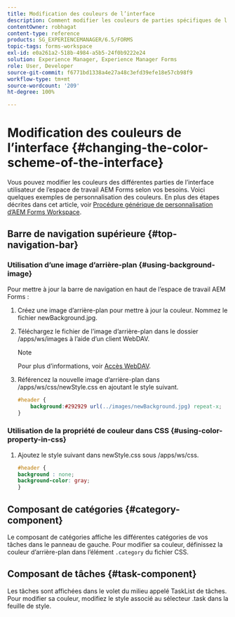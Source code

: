 ```yaml
---
title: Modification des couleurs de l’interface
description: Comment modifier les couleurs de parties spécifiques de l’interface utilisateur de l’espace de travail AEM Forms.
contentOwner: robhagat
content-type: reference
products: SG_EXPERIENCEMANAGER/6.5/FORMS
topic-tags: forms-workspace
exl-id: e0a261a2-518b-4984-a5b5-24f0b9222e24
solution: Experience Manager, Experience Manager Forms
role: User, Developer
source-git-commit: f6771bd1338a4e27a48c3efd39efe18e57cb98f9
workflow-type: tm+mt
source-wordcount: '209'
ht-degree: 100%

---
```


# Modification des couleurs de l’interface {#changing-the-color-scheme-of-the-interface}

Vous pouvez modifier les couleurs des différentes parties de l’interface utilisateur de l’espace de travail AEM Forms selon vos besoins. Voici quelques exemples de personnalisation des couleurs. En plus des étapes décrites dans cet article, voir [Procédure générique de personnalisation d’AEM Forms Workspace](/help/forms/using/generic-steps-html-workspace-customization.md).

## Barre de navigation supérieure {#top-navigation-bar}

### Utilisation d’une image d’arrière-plan {#using-background-image}

Pour mettre à jour la barre de navigation en haut de l’espace de travail AEM Forms :

1. Créez une image d’arrière-plan pour mettre à jour la couleur. Nommez le fichier newBackground.jpg.
1. Téléchargez le fichier de l’image d’arrière-plan dans le dossier /apps/ws/images à l’aide d’un client WebDAV.

   >[!NOTE]
   >
   >Pour plus d’informations, voir [Accès WebDAV](https://experienceleague.adobe.com/docs/experience-manager-65/administering/contentmanagement/webdav-access.html?lang=fr).

1. Référencez la nouvelle image d’arrière-plan dans /apps/ws/css/newStyle.css en ajoutant le style suivant.

   ```css
   #header {
       background:#292929 url(../images/newBackground.jpg) repeat-x;
   }
   ```

### Utilisation de la propriété de couleur dans CSS {#using-color-property-in-css}

1. Ajoutez le style suivant dans newStyle.css sous /apps/ws/css.

   ```css
   #header {
   background : none;
   background-color: gray;
   }
   ```

## Composant de catégories {#category-component}

Le composant de catégories affiche les différentes catégories de vos tâches dans le panneau de gauche. Pour modifier sa couleur, définissez la couleur d’arrière-plan dans l’élément `.category` du fichier CSS.

## Composant de tâches {#task-component}

Les tâches sont affichées dans le volet du milieu appelé TaskList de tâches. Pour modifier sa couleur, modifiez le style associé au sélecteur .task dans la feuille de style.
